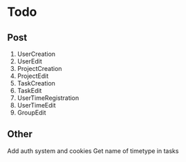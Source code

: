 # Todo
## Post
1. UserCreation 
2. UserEdit 
3. ProjectCreation 
4. ProjectEdit 
5. TaskCreation 
6. TaskEdit 
7. UserTimeRegistration 
8. UserTimeEdit 
9. GroupEdit

## Other
Add auth system and cookies
Get name of timetype in tasks